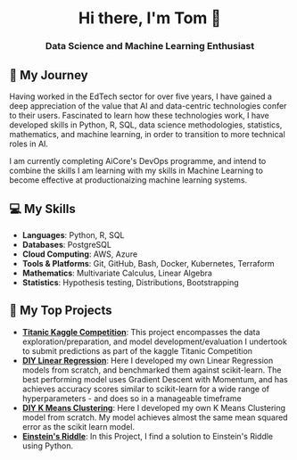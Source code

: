 <div align="center">

# Hi there, I'm Tom 👋

### Data Science and Machine Learning Enthusiast
</div>

## 🌱 My Journey

Having worked in the EdTech sector for over five years, I have gained a deep appreciation of the value that AI and data-centric technologies confer to their users. Fascinated to learn how these technologies work, I have developed skills in Python, R, SQL, data science methodologies, statistics, mathematics, and machine learning, in order to transition to more technical roles in AI.

I am currently completing AiCore's DevOps programme, and intend to combine the skills I am learning with my skills in Machine Learning to become effective at productionaizing machine learning systems.

## 💻 My Skills 

- **Languages**: Python, R, SQL
- **Databases**: PostgreSQL
- **Cloud Computing**: AWS, Azure
- **Tools & Platforms**: Git, GitHub, Bash, Docker, Kubernetes, Terraform
- **Mathematics**: Multivariate Calculus, Linear Algebra
- **Statistics**: Hypothesis testing, Distributions, Bootstrapping

## 🔨 My Top Projects
- **[Titanic Kaggle Competition](https://github.com/Tom-Moule/Titanic-Kaggle-Competition)**: This project encompasses the data exploration/preparation, and model development/evaluation I undertook to submit predictions as part of the kaggle Titanic Competition
- **[DIY Linear Regression](https://github.com/Tom-Moule/DIY-Linear-Regression)**: Here I developed my own Linear Regression models from scratch, and benchmarked them against scikit-learn. The best performing model uses Gradient Descent with Momentum, and has achieves accuracy scores similar to scikit-learn for a wide range of hyperparameters - and does so in a manageable timeframe
- **[DIY K Means Clustering](https://github.com/Tom-Moule/DIY-K-Means-Clustering)**: Here I developed my own K Means Clustering model from scratch. My model achieves almost the same mean squared error as the scikit learn model.
- **[Einstein's Riddle](https://github.com/Tom-Moule/Einsteins-Riddle)**: In this Project, I find a solution to Einstein's Riddle using Python.
